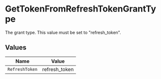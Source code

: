 # GetTokenFromRefreshTokenGrantType

The grant type. This value must be set to "refresh_token".


## Values

| Name           | Value          |
| -------------- | -------------- |
| `RefreshToken` | refresh_token  |